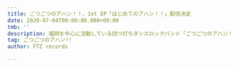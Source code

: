 ```yaml
---
title: ごつごつのアハン！！、1st EP「はじめてのアハン！！」配信決定
date: 2020-07-04T00:00:00.000+09:00
tmb: ''
description: 福岡を中心に活動している四つ打ちダンスロックバンド「ごつごつのアハン！！」は、4月7日（火）にFTZ recordsより1st EP「はじめてのアハン！！」を各種ディストリビューションストアで配信することを決定しました。
tag: ごつごつのアハン!!
author: FTZ records

---
```

